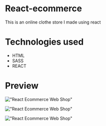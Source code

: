 # React-ecommerce

This is an online clothe store I made using react

# Technologies used
* HTML 
* SASS
* REACT




# Preview

!["React Ecommerce Web Shop"](https://user-images.githubusercontent.com/67447840/128343064-cdbb2694-c147-4a11-8246-bfc757fe9f74.jpg "React Ecommerce Web Shop")

!["React Ecommerce Web Shop"](https://user-images.githubusercontent.com/67447840/128343137-27808566-9d5e-440d-82cb-11d0a1aa8509.png "React Ecommerce Web Shop")

!["React Ecommerce Web Shop"](https://user-images.githubusercontent.com/67447840/128343189-790482b4-6bdb-46dc-9d31-bf41f580e39d.png "React Ecommerce Web Shop")
